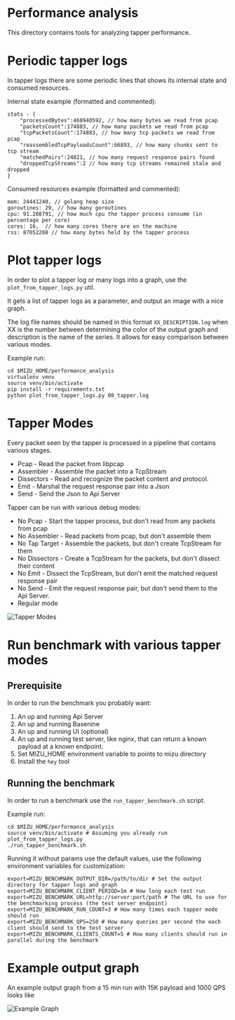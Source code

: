 
# Performance analysis

This directory contains tools for analyzing tapper performance.

# Periodic tapper logs

In tapper logs there are some periodic lines that shows its internal state and consumed resources.

Internal state example (formatted and commented):
```
stats - {
	"processedBytes":468940592, // how many bytes we read from pcap
	"packetsCount":174883, // how many packets we read from pcap
	"tcpPacketsCount":174883, // how many tcp packets we read from pcap
	"reassembledTcpPayloadsCount":66893, // how many chunks sent to tcp stream
	"matchedPairs":24821, // how many request response pairs found
	"droppedTcpStreams":2 // how many tcp streams remained stale and dropped
}
```

Consumed resources example (formatted and commented):
```
mem: 24441240, // golang heap size
goroutines: 29, // how many goroutines
cpu: 91.208791, // how much cpu the tapper process consume (in percentage per core)
cores: 16,  // how many cores there are on the machine
rss: 87052288 // how many bytes held by the tapper process
```

# Plot tapper logs

In order to plot a tapper log or many logs into a graph, use the `plot_from_tapper_logs.py` util.

It gets a list of tapper logs as a parameter, and output an image with a nice graph.

The log file names should be named in this format `XX_DESCRIPTION.log` when XX is the number between determining the color of the output graph and description is the name of the series. It allows for easy comparison between various modes.

Example run:
```
cd $MIZU_HOME/performance_analysis
virtualenv venv
source venv/bin/activate
pip install -r requirements.txt
python plot_from_tapper_logs.py 00_tapper.log
```

# Tapper Modes

Every packet seen by the tapper is processed in a pipeline that contains various stages. 
* Pcap - Read the packet from libpcap
* Assembler - Assemble the packet into a TcpStream
* Dissectors - Read and recognize the packet content and protocol.
* Emit - Marshal the request response pair into a Json
* Send - Send the Json to Api Server

Tapper can be run with various debug modes:
* No Pcap - Start the tapper process, but don't read from any packets from pcap
* No Assembler - Read packets from pcap, but don't assemble them
* No Tap Target - Assemble the packets, but don't create TcpStream for them
* No Dissectors - Create a TcpStream for the packets, but don't dissect their content
* No Emit - Dissect the TcpStream, but don't emit the matched request response pair 
* No Send - Emit the request response pair, but don't send them to the Api Server.
* Regular mode

![Tapper Modes](https://github.com/up9inc/mizu/blob/debug/profile-tapper-benchmark/performance_analysis/tapper-modes.png)

# Run benchmark with various tapper modes

## Prerequisite

In order to run the benchmark you probably want:
1. An up and running Api Server
2. An up and running Basenine
3. An up and running UI (optional)
4. An up and running test server, like nginx, that can return a known payload at a known endpoint.
5. Set MIZU_HOME environment variable to points to mizu directory
6. Install the `hey` tool

## Running the benchmark

In order to run a benchmark use the `run_tapper_benchmark.sh` script.

Example run:
```
cd $MIZU_HOME/performance_analysis
source venv/bin/activate # Assuming you already run plot_from_tapper_logs.py 
./run_tapper_benchmark.sh
```

Running it without params use the default values, use the following environment variables for customization:
```
export=MIZU_BENCHMARK_OUTPUT_DIR=/path/to/dir # Set the output directory for tapper logs and graph
export=MIZU_BENCHMARK_CLIENT_PERIOD=1m # How long each test run
export=MIZU_BENCHMARK_URL=http://server:port/path # The URL to use for the benchmarking process (the test server endpoint)
export=MIZU_BENCHMARK_RUN_COUNT=3 # How many times each tapper mode should run
export=MIZU_BENCHMARK_QPS=250 # How many queries per second the each client should send to the test server
export=MIZU_BENCHMARK_CLIENTS_COUNT=5 # How many clients should run in parallel during the benchmark
```

# Example output graph

An example output graph from a 15 min run with 15K payload and 1000 QPS looks like

![Example Graph](https://github.com/up9inc/mizu/blob/debug/profile-tapper-benchmark/performance_analysis/example-graph.png)

